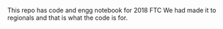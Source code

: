 This repo has code and engg notebook for 2018 FTC
We had made it to regionals and that is what the code is for.
